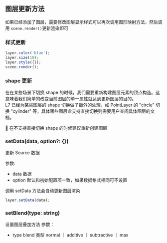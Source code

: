 ## 图层更新方法

如果已经添加了图层，需要修改图层显示样式可以再次调用图形映射方法，然后调用 `scene.render()`更新渲染即可

### 样式更新

```javascript
layer.color('blue');
layer.size(10);
layer.style({});
scene.render();
```

### shape 更新

在在某些场景下切换 shape 的时候，我们需要重新构建图层元素的顶点构造。这意味着我们简单的改变当前图层的单一属性就达到更新图层的目的。  
L7 已经为某些图层的 shape 切换做了额外的处理，如 PointLayer 的 "circle" 切换 "cylinder" 等，具体哪些图层盒支持直接切换则需要用户查阅具体图层的文档。

🌟 在不支持直接切换 shape 的时候建议重新创建图层

### setData(data, option?: {})

更新 Source 数据

参数:

- data 数据
- option 默认和初始配置项一致，如果数据格式相同可不设置

调用 setData 方法会自动更新图层渲染

```javascript
layer.setData(data);
```

### setBlend(type: string)

设置图层叠加方法
参数：

- type blend 类型 normal ｜ additive ｜ subtractive ｜ max